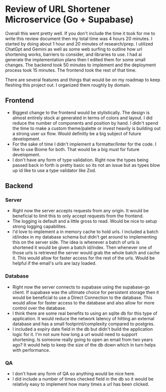 # Review of URL Shortener Microservice (Go + Supabase)

Overall this went pretty well. If you don't include the time it took for me to write this review document then my total time was 4 hours 20 minutes. I started by doing about 1 hour and 20 minutes of research/prep. I utilized ChatGpt and Gemini as well as some web surfing to outline how url shortening works, barriers to consider, and libraries to use. I had ai generate the implementation plans then I edited them for some small changes. The backend took 50 minutes to implement and the deployment process took 15 minutes. The frontend took the rest of that time. 

There are several features and things that would be on my roadmap to keep fleshing this project out. I organized them roughly by domain. 

## Frontend

- Biggest change to the frontend would be stylistically. The design is almost entirely stock ai generated in terms of colors and layout. I did reduce the number of components and position by hand. I didn't spend the time to make a custom theme/palette or invest heavily is building out a strong user ux flow. Would definitly be a big subject of future development.
- For the sake of time I didn't implement a formatter/linter for the code. I like to use Biome for both. That would be a big must for future development.
- I don't have any form of type validation. Right now the types being passed back in forth is pretty basic so its not an issue but as types blow up id like to use a type validator like Zod.

## Backend

### Server

- Right now the server accepts requests from any origin. It would be beneficial to limit this to only accept requests from the frontend.
- The logging is default and a little gross to read. Would be nice to setup strong logging capabilites. 
- I'd love to implement a in memory cache to hold urls. I included a batch id/index in my database schema but didn't get around to implementing this on the server side. The idea is whenever a batch of urls is shortened it would be given a batch id/index. Then whenever one of those urls is retrieved the server would grab the whole batch and cache it. This would allow for faster access for the rest of the urls. Would be helpful if the email's urls are lazy loaded.

### Database

- Right now the server connects to supabase using the supabase-go client. If supabase was the ultimate choice for persistent storage then it would be beneficial to use a Direct Connection to the database. This would allow for faster access to the database and also allow for more control over the database.
- I think there are some real benefits to using an sqlite db for this type of application. It would reduce the network latency of hitting an external database and has a small footprint/complexity compared to postgres. 
- I included a expiry date field in the db but didn't build the application logic for it. I'm not sure how long a url would need to support shortening. Is someone really going to open an email from two years ago? It would help to keep the size of the db down which in turn helps with performance.

### QA

- I don't have any form of QA so anything would be nice here.
- I did include a number of times checked field in the db so it would be relativly easy to implement how many times a url has been clicked.